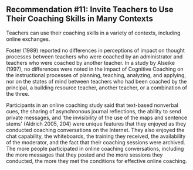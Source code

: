 ## Recommendation #11: Invite Teachers to Use Their Coaching Skills in Many Contexts

Teachers can use their coaching skills in a variety of contexts, including online exchanges.

Foster (1989) reported no differences in perceptions of impact on thought processes between teachers who were coached by an administrator and teachers who were coached by another teacher. In a study by Alseike (1997), no differences were noted in the impact of Cognitive Coaching on the instructional processes of planning, teaching, analyzing, and applying, nor on the states of mind between teachers who had been coached by the principal, a building resource teacher, another teacher, or a combination of the three.

Participants in an online coaching study said that text-based nonverbal cues, the sharing of asynchronous journal reflections, the ability to send private messages, and 'the invisibility of the use of the maps and sentence stems' (Aldrich 2005, 204) were unique features that they enjoyed as they conducted coaching conversations on the Internet. They also enjoyed the chat capability, the whiteboards, the training they received, the availability of the moderator, and the fact that their coaching sessions were archived. The more people participated in online coaching conversations, including the more messages that they posted and the more sessions they conducted, the more they met the conditions for effective online coaching.